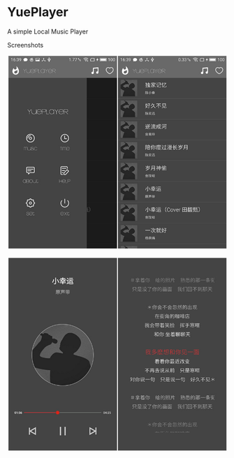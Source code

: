 # YuePlayer
A simple Local Music Player

Screenshots

![](https://github.com/breewf/YuePlayer/blob/master/Screenshots/screenshort1.jpg)

![](https://github.com/breewf/YuePlayer/blob/master/Screenshots/screenshort2.jpg)
